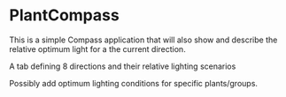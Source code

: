 # PlantCompass

This is a simple Compass application that will also show and describe the relative optimum light for a the current direction. 

A tab defining 8 directions and their relative lighting scenarios

Possibly add optimum lighting conditions for specific plants/groups.


